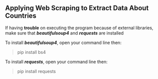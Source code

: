 ## Applying Web Scraping to Extract Data About Countries

If having **trouble** on executing the program because of external libraries, make sure that ***beautifulsoup4*** and ***requests*** are installed

To install ***beautifulsoup4***, open your command line then:
> pip install bs4

To install ***requests***, open your command line then:
> pip install requests
